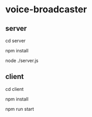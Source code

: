# voice-broadcaster

## server

cd server

npm install

node ./server.js

## client

cd client

npm install

npm run start